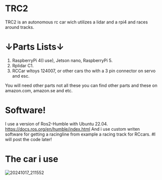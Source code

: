# TRC2

TRC2 is an autonomous rc car wich utilizes a lidar and a rpi4 and races around tracks.

# ↓Parts Lists↓

1. RaspberryPi 4(I use), Jetson nano, RaspberryPi 5.
2. Rplidar C1.
3. RCCar wltoys 124007, or other cars tho with a 3 pin connector on servo and esc.

You will need other parts not all these you can find other parts and these on amazon.com, amazon.se and etc.

# Software!


I use a version of Ros2-Humble with Ubuntu 22.04. https://docs.ros.org/en/humble/index.html
And i use custom writen software for getting a racingline from example a racing track for RCcars. #I will post the code later!




# The car i use

![20241017_211552](https://github.com/user-attachments/assets/9fe56de1-adcc-4f11-bf0e-68e27b414518)
